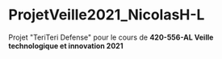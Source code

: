 # ProjetVeille2021_NicolasH-L
Projet "TeriTeri Defense" pour le cours de **420-556-AL Veille technologique et innovation 2021** 
